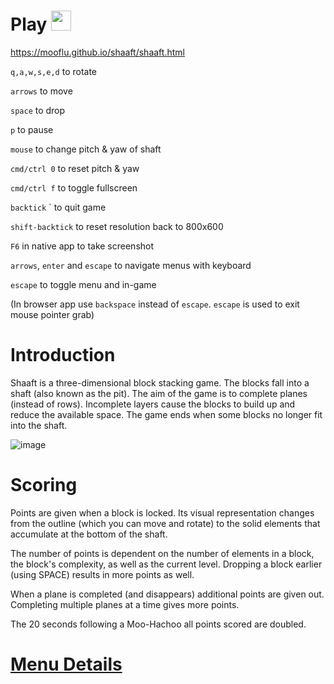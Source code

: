 # Play <img src="https://github.com/user-attachments/assets/b2bf5d75-1e4f-445f-be6d-059a684bbcf2" width="32px">

https://mooflu.github.io/shaaft/shaaft.html

`q,a,w,s,e,d` to rotate

`arrows` to move

`space` to drop

`p` to pause

`mouse` to change pitch & yaw of shaft

`cmd/ctrl 0` to reset pitch & yaw

`cmd/ctrl f` to toggle fullscreen

`backtick` \` to quit game

`shift-backtick` to reset resolution back to 800x600

`F6` in native app to take screenshot

`arrows`, `enter` and `escape` to navigate menus with keyboard

`escape` to toggle menu and in-game

(In browser app use `backspace` instead of `escape`. `escape` is used to exit mouse pointer grab)

# Introduction
Shaaft is a three-dimensional block stacking game. The blocks fall into a shaft (also known as the pit). The aim of the game is to complete planes (instead of rows). Incomplete layers cause the blocks to build up and reduce the available space. The game ends when some blocks no longer fit into the shaft.

![image](https://github.com/mooflu/shaaft/assets/693717/87e89d27-6571-47bc-b8e0-ed95847796e2)

# Scoring

Points are given when a block is locked. Its visual representation changes from the outline (which you can move and rotate) to the solid elements that accumulate at the bottom of the shaft.

The number of points is dependent on the number of elements in a block, the block's complexity, as well as the current level. Dropping a block earlier (using SPACE) results in  more points as well.

When a plane is completed (and disappears) additional points are given out. Completing multiple planes at a time gives more points.

The 20 seconds following a Moo-Hachoo all points scored are doubled.

# [Menu Details](Menu.md)
